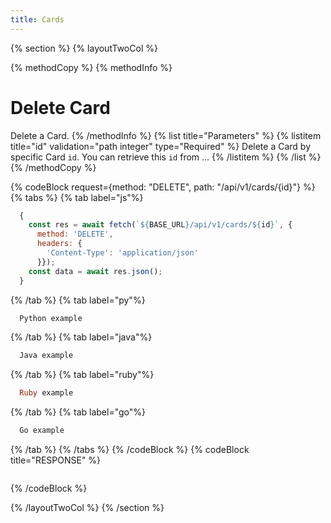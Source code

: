 ```yaml
---
title: Cards
---
```

{% section %}
{% layoutTwoCol %}

{% methodCopy %}
{% methodInfo %}
  # Delete Card
  Delete a Card.
{% /methodInfo %}
{% list title="Parameters" %}
  {% listitem title="id" validation="path integer" type="Required" %}
  Delete a Card by specific Card `id`. You can retrieve this `id` from ...
  {% /listitem %}
{% /list %}
{% /methodCopy %}

{% codeBlock request={method: "DELETE", path: "/api/v1/cards/{id}"} %}
{% tabs %}
  {% tab label="js"%}
  ```js
    {
      const res = await fetch(`${BASE_URL}/api/v1/cards/${id}`, {
        method: 'DELETE',
        headers: {
          'Content-Type': 'application/json'
        }});
      const data = await res.json();
    }
  ```
  {% /tab %}
  {% tab label="py"%}
  ```py
    Python example
  ```
  {% /tab %}
  {% tab label="java"%}
  ```java
    Java example
  ```
  {% /tab %}
  {% tab label="ruby"%}
  ```ruby
    Ruby example
  ```
  {% /tab %}
  {% tab label="go"%}
  ```go
    Go example
  ```
  {% /tab %}
{% /tabs %}
{% /codeBlock %}
{% codeBlock title="RESPONSE" %}
  ```json
  ```
{% /codeBlock %}

{% /layoutTwoCol %}
{% /section %}